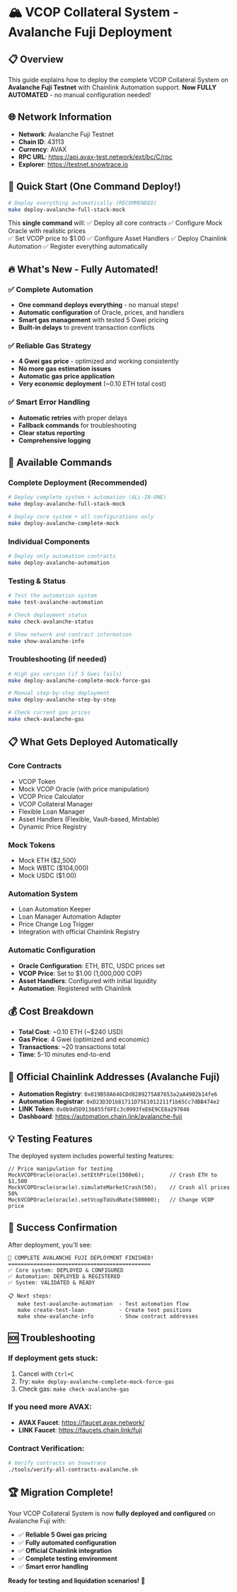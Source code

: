 # 🏔️ VCOP Collateral System - Avalanche Fuji Deployment

## 📋 Overview

This guide explains how to deploy the complete VCOP Collateral System on **Avalanche Fuji Testnet** with Chainlink Automation support. **Now FULLY AUTOMATED** - no manual configuration needed!

## 🌐 Network Information

- **Network**: Avalanche Fuji Testnet
- **Chain ID**: 43113
- **Currency**: AVAX
- **RPC URL**: https://api.avax-test.network/ext/bc/C/rpc
- **Explorer**: https://testnet.snowtrace.io

## 🚀 Quick Start (One Command Deploy!)

```bash
# Deploy everything automatically (RECOMMENDED)
make deploy-avalanche-full-stack-mock
```

This **single command** will:
✅ Deploy all core contracts
✅ Configure Mock Oracle with realistic prices  
✅ Set VCOP price to $1.00
✅ Configure Asset Handlers
✅ Deploy Chainlink Automation
✅ Register everything automatically

## 🔥 What's New - Fully Automated!

### ✅ **Complete Automation**
- **One command deploys everything** - no manual steps!
- **Automatic configuration** of Oracle, prices, and handlers
- **Smart gas management** with tested 5 Gwei pricing
- **Built-in delays** to prevent transaction conflicts

### ✅ **Reliable Gas Strategy**
- **4 Gwei gas price** - optimized and working consistently
- **No more gas estimation issues**
- **Automatic gas price application**
- **Very economic deployment** (~0.10 ETH total cost)

### ✅ **Smart Error Handling**
- **Automatic retries** with proper delays
- **Fallback commands** for troubleshooting
- **Clear status reporting**
- **Comprehensive logging**

## 🎯 Available Commands

### **Complete Deployment (Recommended)**

```bash
# Deploy complete system + automation (ALL-IN-ONE)
make deploy-avalanche-full-stack-mock

# Deploy core system + all configurations only  
make deploy-avalanche-complete-mock
```

### **Individual Components**

```bash
# Deploy only automation contracts
make deploy-avalanche-automation
```

### **Testing & Status**

```bash
# Test the automation system
make test-avalanche-automation

# Check deployment status  
make check-avalanche-status

# Show network and contract information
make show-avalanche-info
```

### **Troubleshooting (if needed)**

```bash
# High gas version (if 5 Gwei fails)
make deploy-avalanche-complete-mock-force-gas

# Manual step-by-step deployment
make deploy-avalanche-step-by-step

# Check current gas prices
make check-avalanche-gas
```

## 📋 What Gets Deployed Automatically

### **Core Contracts**
- VCOP Token
- Mock VCOP Oracle (with price manipulation)
- VCOP Price Calculator  
- VCOP Collateral Manager
- Flexible Loan Manager
- Asset Handlers (Flexible, Vault-based, Mintable)
- Dynamic Price Registry

### **Mock Tokens**
- Mock ETH ($2,500)
- Mock WBTC ($104,000)  
- Mock USDC ($1.00)

### **Automation System**
- Loan Automation Keeper
- Loan Manager Automation Adapter
- Price Change Log Trigger
- Integration with official Chainlink Registry

### **Automatic Configuration**
- **Oracle Configuration**: ETH, BTC, USDC prices set
- **VCOP Price**: Set to $1.00 (1,000,000 COP)
- **Asset Handlers**: Configured with initial liquidity
- **Automation**: Registered with Chainlink

## 💰 Cost Breakdown

- **Total Cost**: ~0.10 ETH (~$240 USD)
- **Gas Price**: 4 Gwei (optimized and economic)
- **Transactions**: ~20 transactions total
- **Time**: 5-10 minutes end-to-end

## 🔗 Official Chainlink Addresses (Avalanche Fuji)

- **Automation Registry**: `0x819B58A646CDd8289275A87653a2aA4902b14fe6`
- **Automation Registrar**: `0xD23D3D1b81711D75E1012211f1b65Cc7dBB474e2`
- **LINK Token**: `0x0b9d5D9136855f6FEc3c0993feE6E9CE8a297846`
- **Dashboard**: https://automation.chain.link/avalanche-fuji

## 💡 Testing Features

The deployed system includes powerful testing features:

```solidity
// Price manipulation for testing
MockVCOPOracle(oracle).setEthPrice(1500e6);        // Crash ETH to $1,500
MockVCOPOracle(oracle).simulateMarketCrash(50);    // Crash all prices 50%
MockVCOPOracle(oracle).setVcopToUsdRate(500000);   // Change VCOP price
```

## 🎉 Success Confirmation

After deployment, you'll see:

```
🎉 COMPLETE AVALANCHE FUJI DEPLOYMENT FINISHED!
=============================================
✅ Core system: DEPLOYED & CONFIGURED
✅ Automation: DEPLOYED & REGISTERED  
✅ System: VALIDATED & READY

📋 Next steps:
   make test-avalanche-automation  - Test automation flow
   make create-test-loan           - Create test positions
   make show-avalanche-info        - Show contract addresses
```

## 🆘 Troubleshooting

### **If deployment gets stuck:**
1. Cancel with `Ctrl+C`
2. Try: `make deploy-avalanche-complete-mock-force-gas`
3. Check gas: `make check-avalanche-gas`

### **If you need more AVAX:**
- **AVAX Faucet**: https://faucet.avax.network/
- **LINK Faucet**: https://faucets.chain.link/fuji

### **Contract Verification:**
```bash
# Verify contracts on Snowtrace
./tools/verify-all-contracts-avalanche.sh
```

## 🏆 Migration Complete!

Your VCOP Collateral System is now **fully deployed and configured** on Avalanche Fuji with:

- ✅ **Reliable 5 Gwei gas pricing**
- ✅ **Fully automated configuration**  
- ✅ **Official Chainlink integration**
- ✅ **Complete testing environment**
- ✅ **Smart error handling**

**Ready for testing and liquidation scenarios!** 🚀 